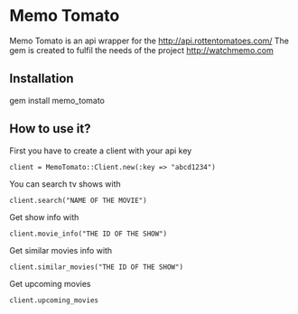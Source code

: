 # Memo Tomato #

Memo Tomato is an api wrapper for the http://api.rottentomatoes.com/
The gem is created to fulfil the needs of the project http://watchmemo.com

## Installation ##

gem install memo_tomato

## How to use it? ##

First you have to create a client with your api key

    client = MemoTomato::Client.new(:key => "abcd1234")

You can search tv shows with

    client.search("NAME OF THE MOVIE")

Get show info with

    client.movie_info("THE ID OF THE SHOW")

Get similar movies info with

    client.similar_movies("THE ID OF THE SHOW")

Get upcoming movies 

    client.upcoming_movies


